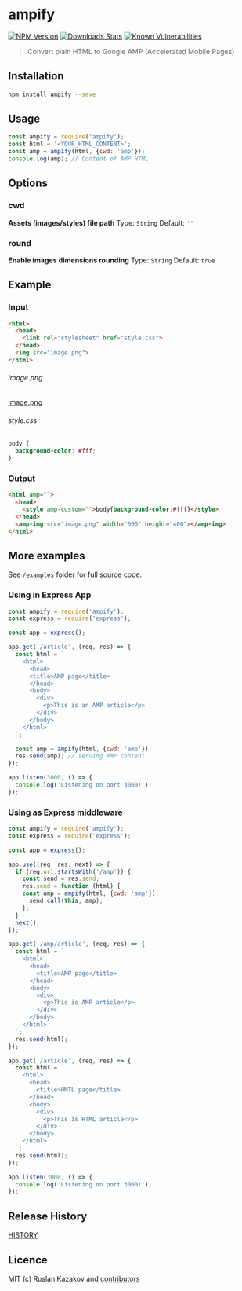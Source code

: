 # ampify

[![NPM Version][npm-image]][npm-url]
[![Downloads Stats][npm-downloads]][npm-url]
[![Known Vulnerabilities](https://snyk.io/test/github/rkazakov/ampify/badge.svg)](https://snyk.io/test/github/rkazakov/ampify)

> Convert plain HTML to Google AMP (Accelerated Mobile Pages)

## Installation
```sh
npm install ampify --save
```

## Usage

```js
const ampify = require('ampify');
const html = '<YOUR_HTML_CONTENT>';
const amp = ampify(html, {cwd: 'amp'});
console.log(amp); // Content of AMP HTML
```

## Options

### cwd

**Assets (images/styles) file path**
Type: `String`
Default: `''`

### round

**Enable images dimensions rounding**
Type: `String`
Default: `true`

## Example

### Input
```html
<html>
  <head>
    <link rel="stylesheet" href="style.css">
  </head>
  <img src="image.png">
</html>
```

###### image.png
[image.png](/test/image.png)

###### style.css
```css
body {
  background-color: #fff;
}
```

### Output
```html
<html amp="">
  <head>
    <style amp-custom="">body{background-color:#fff}</style>
  </head>
  <amp-img src="image.png" width="600" height="400"></amp-img>
</html>
```

## More examples

See `/examples` folder for full source code.

### Using in Express App

```js
const ampify = require('ampify');
const express = require('express');

const app = express();

app.get('/article', (req, res) => {
  const html = `
    <html>
      <head>
      <title>AMP page</title>
      </head>
      <body>
        <div>
          <p>This is an AMP article</p>
        </div>
      </body>
    </html>
  `;

  const amp = ampify(html, {cwd: 'amp'});
  res.send(amp); // serving AMP content
});

app.listen(3000, () => {
  console.log('Listening on port 3000!');
});
```

### Using as Express middleware

```js
const ampify = require('ampify');
const express = require('express');

const app = express();

app.use((req, res, next) => {
  if (req.url.startsWith('/amp')) {
    const send = res.send;
    res.send = function (html) {
    const amp = ampify(html, {cwd: 'amp'});
      send.call(this, amp);
    };
  }
  next();
});

app.get('/amp/article', (req, res) => {
  const html = `
    <html>
      <head>
        <title>AMP page</title>
      </head>
      <body>
        <div>
          <p>This is AMP article</p>
        </div>
      </body>
    </html>
  `;
  res.send(html);
});

app.get('/article', (req, res) => {
  const html = `
    <html>
      <head>
        <title>HMTL page</title>
      </head>
      <body>
        <div>
          <p>This is HTML article</p>
        </div>
      </body>
    </html>
  `;
  res.send(html);
});

app.listen(3000, () => {
  console.log('Listening on port 3000!');
});
```

## Release History

[HISTORY](./HISTORY.md)

## Licence
MIT (c) Ruslan Kazakov and [contributors](https://github.com/rkazakov/ampify/graphs/contributors)

[PostXML]: https://github.com/postxml/postxml
[npm-url]: https://www.npmjs.org/package/ampify
[npm-image]: https://img.shields.io/npm/v/ampify.svg?style=flat-square
[npm-downloads]: https://img.shields.io/npm/dm/ampify.svg?style=flat-square
